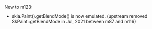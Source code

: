 New to m123:

* skia.Paint().getBlendMode() is now emulated.
  (upstream removed SkPaint::getBlendMode in Jul, 2021 between m87 and m116)
